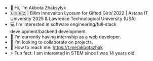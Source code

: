 - 👋 Hi, I’m Akbota Zhaksylyk
- 🇺🇸🇰🇿 | Bilim Innovaiton Lyceum for Gifted Girls'2022 | Astana IT University'2025 & Lawrence Technological University (USA)
- 💻 I’m interested in software engineering/full-stack development/backend development.
- 🌱 I’m currently having internship as a web developer.
- 🚀 I’m looking to collaborate on projects.
- 📩 How to reach me: https://t.me/akbotazhak
- ⚡ Fun fact: I am interested in STEM since I was 14 years old.

<!---
akbotazhaksylyk/akbotazhaksylyk is a ✨ special ✨ repository because its `README.md` (this file) appears on your GitHub profile.
You can click the Preview link to take a look at your changes.
--->
